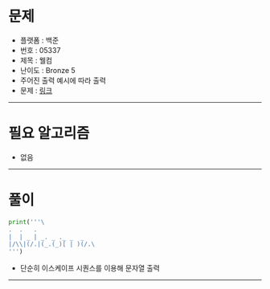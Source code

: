 # 문제
- 플랫폼 : 백준
- 번호 : 05337
- 제목 : 웰컴
- 난이도 : Bronze 5
- 주어진 출력 예시에 따라 출력
- 문제 : <a href="https://www.acmicpc.net/problem/5337" target="_blank">링크</a>

---

# 필요 알고리즘
- 없음

---

# 풀이
```python
print('''\
.  .   .
|  | _ | _. _ ._ _  _
|/\\|(/.|(_.(_)[ | )(/.\
''')
```
- 단순히 이스케이프 시퀀스를 이용해 문자열 출력

---
